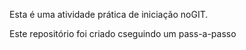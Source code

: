 Esta é uma atividade prática de iniciação noGIT.

Este repositório foi criado cseguindo um pass-a-passo
